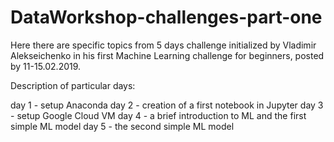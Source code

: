 # DataWorkshop-challenges-part-one

Here there are specific topics from 5 days challenge initialized by Vladimir Alekseichenko
in his first Machine Learning challenge for beginners, posted by 11-15.02.2019.

Description of particular days:

day 1 - setup Anaconda
day 2 - creation of a first notebook in Jupyter
day 3 - setup Google Cloud VM
day 4 - a brief introduction to ML and the first simple ML model 
day 5 - the second simple ML model
